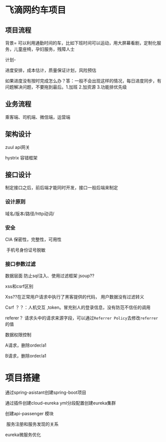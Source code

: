 # 飞滴网约车项目

## 项目流程

背景= 可以利用通勤时间的车，比如下班时间可以运动，用大屏幕看剧，定制化服务，儿童座椅，孕妇服务，残障人士

计划-

进度安排，成本估计，质量保证计划，风险预估

如果进度没有按时完成怎么办？答：一般不会出现这样的情况，每日进度同步，有问题解决问题，不要拖到最后。1.加班  2.加资源  3.功能排优先级

## 业务流程

乘客端、司机端、微信端，运营端

## 架构设计

zuul api网关

hystrix  容错框架

## 接口设计

制定接口之后，前后端才能同时开发，接口一般后端来制定

### 设计原则

域名/版本/路径/http动词/

### 安全

 CIA 保密性，完整性，可用性

​	手机号身份证号脱敏

### 接口参数过滤

数据层面 防止sql注入、使用过滤框架 jsoup??

xss和csrf区别

Xss??在正常用户请求中执行了黑客提供的代码， 用户数据没有过滤转义

Csrf ？？：人机交互 ,token。冒充别人的登录信息，没有防范不信任的调用

referer？ 请求头中的请求来源字段，可以通过`Referrer Policy`去修改`referrer`的值

数据权限控制

A请求，删除order/a1

B请求，删除order/a1

# 项目搭建

通过spring-asistant创建spring-boot项目

通过插件创建cloud-eureka yml分段配置创建eureka集群

创建api-passenger 模块

​	服务注册和服务发现的关系

eureka微服务优化